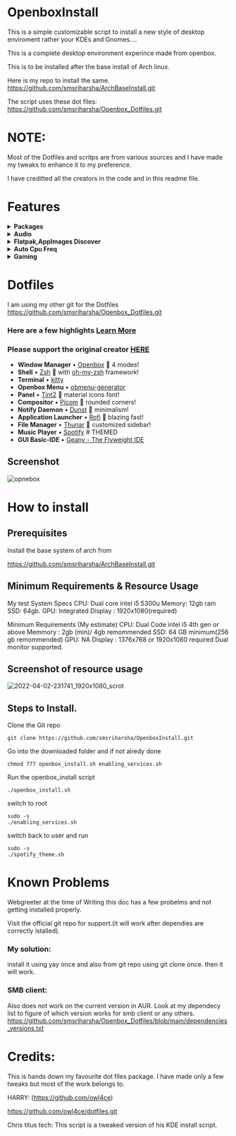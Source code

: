 # OpenboxInstall
This is a simple customizable script to install a new style of desktop enviroment rather your KDEs and Gnomes....

This is a complete desktop environment experince made from openbox.

This is to be installed after the base install of Arch linux.

Here is my repo to install the same.
https://github.com/smsriharsha/ArchBaseInstall.git

The script uses these dot files:
https://github.com/smsriharsha/Openbox_Dotfiles.git

# NOTE:
Most of the Dotfiles and scritps are from various sources and I have made my tweaks to enhance it to my preference.

I have creditted all the creators in the code and in this readme file.

# Features
<details>
  <summary><strong>Packages</strong></summary>
  - Please have a look at the Packages that are being istalled running the script. 
  - Almost all the packages are essential for the working of the environment.
  - Only remove the packages after install complete install.
    </details>

<details>
  <summary><strong>Audio</strong></summary>
  - Currently the script uses pulse audio. Pipewire will be implemented in the near future.
  - Pulse effects are also installe as a flatpak for cusotmization
  - Spotify is used as the default Music player
  
</details>

<details>
  <summary><strong>Flatpak,AppImages Discover</strong></summary>
  - This supports flatpak, App images for non essential packages(Packages that do not break the install)  and Discover is used to manage the faltpaks.
  
</details>

<details>
  <summary><strong>Auto Cpu Freq</strong></summary>
  - This is enabled by default and can be changed later
  
</details>

<details>
  <summary><strong>Gaming</strong></summary>
  - Preinstalled steam,lutris and mangohud
  
</details>

# Dotfiles
I am using my other git for the Dotfiles
https://github.com/smsriharsha/Openbox_Dotfiles.git

### Here are a few highlights [Learn More](https://github.com/smsriharsha/Openbox_Dotfiles.git)
### Please support the original creator [HERE](https://github.com/owl4ce/dotfiles.git)

- **Window Manager**               • [Openbox](https://www.youtube.com/watch?v=r5HzpWK7SBY) :art: 4 modes!
- **Shell**                        • [Zsh](https://www.zsh.org) :shell: with [oh-my-zsh](https://github.com/ohmyzsh/ohmyzsh) framework!
- **Terminal**                     • [kitty](https://github.com/kovidgoyal/kitty)
- **Openbox Menu**                 • [obmenu-generator](https://github.com/trizen/obmenu-generator)
- **Panel**                        • [Tint2](https://gitlab.com/o9000/tint2) :shaved_ice: material icons font!
- **Compositor**                   • [Picom](https://github.com/yshui/picom) :doughnut: rounded corners!
- **Notify Daemon**                • [Dunst](https://github.com/dunst-project/dunst) :leaves: minimalism!
- **Application Launcher**         • [Rofi](https://github.com/adi1090x/rofi) :rocket: blazing fast!
- **File Manager**                 • [Thunar](https://github.com/xfce-mirror/thunar) :bookmark: customized sidebar!
- **Music Player**                 • [Spotify](https://github.com/owl4ce/spicetify-themes/tree/new/Dribbblish#eyecandy) # THEMED
- **GUI Basic-IDE**                • [Geany - The Flyweight IDE](https://www.geany.org)

 ## Screenshot
 
![opnebox](https://user-images.githubusercontent.com/23277835/161943850-7bb9e00c-730a-4477-b0a2-81ba1d226383.gif)


# How to install
## Prerequisites
Install the base system of arch from 

https://github.com/smsriharsha/ArchBaseInstall.git

## Minimum Requirements & Resource Usage
My test System Specs
CPU: Dual core intel i5 5300u
Memory: 12gb ram
SSD: 64gb.
GPU: Integrated
Display : 1920x1080(required)

Minimum Requirements (My estimate)
CPU: Dual Code intel i5 4th gen or above
Memmory : 2gb (min)/ 4gb remommended
SSD: 64 GB minimum(256 gb remommended)
GPU: NA
Display : 1376x768 or 1920x1080 required
Dual monitor supported.

## Screenshot of resource usage

![2022-04-02-231741_1920x1080_scrot](https://user-images.githubusercontent.com/23277835/161954742-1d0c2298-8133-4b7c-b1e9-f612a59e568e.png)


## Steps to Install.
Clone the Git repo

```
git clone https://github.com/smsriharsha/OpenboxInstall.git
```

Go into the downloaded folder and if not alredy done
```
chmod 777 openbox_install.sh enabling_services.sh
```

Run the openbox_install script
```
./openbox_install.sh
```

switch to root
```
sudo -s
./enabling_services.sh
```

switch back to user and run
```
sudo -s
./spotify_theme.sh
```
# Known Problems
Webgreeter at the time of Writing this doc has a few probelms and not getting installed properly.

Visit the official git repo for support.(it will work after dependies are correctly istalled).

### My solution:
install it using yay once and also from git repo using git clone once. then it will work.

### SMB client:
Also does not work on the current version in AUR.
Look at my dependecy list to figure of which version works for smb client or any others.
https://github.com/smsriharsha/Openbox_Dotfiles/blob/main/dependencies_versions.txt


# Credits:
This is hands down my favourite dot files package.
I have made only a few tweaks but most of the work belongs to.

HARRY: (https://github.com/owl4ce)

https://github.com/owl4ce/dotfiles.git

Chris titus tech:
This script is a tweaked version of his KDE install script.

